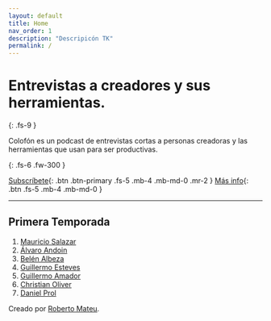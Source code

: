 ```yaml
---
layout: default
title: Home
nav_order: 1
description: "Descripicón TK"
permalink: /
---
```


# Entrevistas a creadores y sus herramientas.

{: .fs-9 }

Colofón es un podcast de entrevistas cortas a personas creadoras y las herramientas que usan para ser productivas.

{: .fs-6 .fw-300 }

[Subscríbete](#getting-started){: .btn .btn-primary .fs-5 .mb-4 .mb-md-0 .mr-2 } [Más info](/acerca.md){: .btn .fs-5 .mb-4 .mb-md-0 }

---


## Primera Temporada
1. [Mauricio Salazar](/1-mauricio-salazar)
1. [Álvaro Andoin](/2-alvaro-andoin)
1. [Belén Albeza](/3-belen_albeza)
1. [Guillermo Esteves](/4-guillermo_esteves)
1. [Guillermo Amador](/5-guillermo_amador)
1. [Christian Oliver](/6-christian_oliver)
1. [Daniel Prol](/7-daniel_prol)

Creado por [Roberto Mateu](/acerca.md).